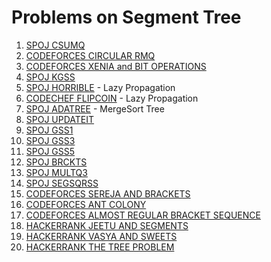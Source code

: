 # Problems on Segment Tree
1. [SPOJ CSUMQ](https://www.spoj.com/problems/CSUMQ/)
2. [CODEFORCES CIRCULAR RMQ](https://codeforces.com/contest/52/problem/C)
3. [CODEFORCES XENIA and BIT OPERATIONS](https://codeforces.com/contest/339/problem/D)
4. [SPOJ KGSS](https://www.spoj.com/problems/KGSS/)
5. [SPOJ HORRIBLE](https://www.spoj.com/problems/HORRIBLE/)  - Lazy Propagation
6. [CODECHEF FLIPCOIN](https://www.codechef.com/problems/FLIPCOIN)  - Lazy Propagation
7. [SPOJ ADATREE](https://www.spoj.com/problems/ADATREE/) - MergeSort Tree
8. [SPOJ UPDATEIT](https://www.spoj.com/problems/UPDATEIT/)
9. [SPOJ GSS1](https://www.spoj.com/problems/GSS1/)
10. [SPOJ GSS3](https://www.spoj.com/problems/GSS3/)
11. [SPOJ GSS5](https://www.spoj.com/problems/GSS5/)
12. [SPOJ BRCKTS](https://www.spoj.com/problems/BRCKTS/)
13. [SPOJ MULTQ3](https://www.spoj.com/problems/MULTQ3/)
14. [SPOJ SEGSQRSS](https://www.spoj.com/problems/SEGSQRSS/)
15. [CODEFORCES SEREJA AND BRACKETS](https://codeforces.com/contest/380/problem/C)
16. [CODEFORCES ANT COLONY](https://codeforces.com/contest/474/problem/F)
17. [CODEFORCES ALMOST REGULAR BRACKET SEQUENCE](https://codeforces.com/contest/1095/problem/E)
18. [HACKERRANK JEETU AND SEGMENTS](https://www.hackerrank.com/contests/tebefinalround/challenges/jeetu-and-segments)
19. [HACKERRANK VASYA AND SWEETS](https://www.hackerrank.com/contests/crack-qualifier/challenges/equation-3)
20. [HACKERRANK THE TREE PROBLEM](https://www.hackerrank.com/contests/thefirst/challenges/the-tree-problem)
